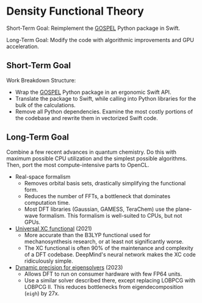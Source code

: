 # Density Functional Theory

Short-Term Goal: Reimplement the [GOSPEL](https://gitlab.com/jhwoo15/gospel) Python package in Swift.

Long-Term Goal: Modify the code with algorithmic improvements and GPU acceleration.

## Short-Term Goal

Work Breakdown Structure:
- Wrap the [GOSPEL](https://gitlab.com/jhwoo15/gospel) Python package in an ergonomic Swift API.
- Translate the package to Swift, while calling into Python libraries for the bulk of the calculations.
- Remove all Python dependencies. Examine the most costly portions of the codebase and rewrite them in vectorized Swift code.

## Long-Term Goal

Combine a few recent advances in quantum chemistry. Do this with maximum possible CPU utilization and the simplest possible algorithms. Then, port the most compute-intensive parts to OpenCL.

- Real-space formalism
  - Removes orbital basis sets, drastically simplifying the functional form.
  - Reduces the number of FFTs, a bottleneck that dominates computation time.
  - Most DFT libraries (Gaussian, GAMESS, TeraChem) use the plane-wave formalism. This formalism is well-suited to CPUs, but not GPUs.
- [Universal XC functional](https://www.science.org/doi/10.1126/science.abj6511) (2021)
  - More accurate than the B3LYP functional used for mechanosynthesis research, or at least not significantly worse.
  - The XC functional is often 90% of the maintenance and complexity of a DFT codebase. DeepMind's neural network makes the XC code ridiculously simple.
- [Dynamic precision for eigensolvers](https://pubs.acs.org/doi/10.1021/acs.jctc.2c00983) (2023)
  - Allows DFT to run on consumer hardware with few FP64 units.
  - Use a similar solver described there, except replacing LOBPCG with LOBPCG II. This reduces bottlenecks from eigendecomposition (`eigh`) by 27x.
